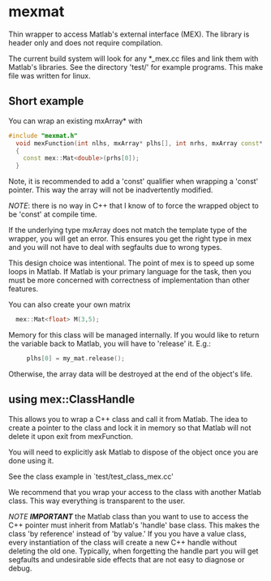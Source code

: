 mexmat
======

Thin wrapper to access Matlab's external interface (MEX). The library is
header only and does not require compilation.

The current build system will look for any *_mex.cc files and link them with
Matlab's libraries. See the directory 'test/' for example programs. This make
file was written for linux.


Short example
---

You can wrap an existing mxArray* with


```cpp
#include "mexmat.h"
  void mexFunction(int nlhs, mxArray* plhs[], int nrhs, mxArray const* prhs[])
  {
    const mex::Mat<double>(prhs[0]);
  }
```

Note, it is recommended to add a 'const' qualifier when wrapping a 'const'
pointer. This way the array will not be inadvertently modified.

*NOTE*: there is no way in C++ that I know of to force the wrapped object to be
'const' at compile time.

If the underlying type mxArray does not match the template type of the wrapper,
you will get an error. This ensures you get the right type in mex and you will
not have to deal with segfaults due to wrong types.

This design choice was intentional. The point of mex is to speed up some loops
in Matlab. If Matlab is your primary language for the task, then you must be
more concerned with correctness of implementation than other features.

You can also create your own matrix

 ```cpp
   mex::Mat<float> M(3,5);
 ```


Memory for this class  will be managed internally. If you would like to return
the variable back to Matlab, you will have to 'release' it. E.g.:

```cpp
     plhs[0] = my_mat.release();
```

Otherwise, the array data will be destroyed at the end of the object's life.


using mex::ClassHandle
---

This allows you to wrap a C++ class and call it from Matlab. The idea to create
a pointer to the class and lock it in memory so that Matlab will not delete it
upon exit from mexFunction.

You will need to explicitly ask Matlab to dispose of the object once you are
done using it.

See the class example in `test/test_class_mex.cc'

We recommend that you wrap your access to the class with another Matlab class.
This way everything is transparent to the user.

*NOTE* ***IMPORTANT*** the Matlab class than you want to use to access the C++ pointer
must inherit from Matlab's 'handle' base class. This makes the class 'by
reference' instead of 'by value.' If you you have a value class, every
instantiation of the class will create a new C++ handle without deleting the
old one. Typically, when forgetting the handle part you will get segfaults and
undesirable side effects that are not easy to diagnose or debug.


